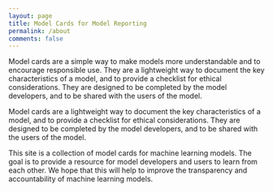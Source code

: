 ```yaml
---
layout: page
title: Model Cards for Model Reporting
permalink: /about
comments: false
---
```


Model cards are a simple way to make models more understandable and to encourage responsible use. They are a lightweight way to document the key characteristics of a model, and to provide a checklist for ethical considerations. They are designed to be completed by the model developers, and to be shared with the users of the model.

Model cards are a lightweight way to document the key characteristics of a model, and to provide a checklist for ethical considerations. They are designed to be completed by the model developers, and to be shared with the users of the model.

This site is a collection of model cards for machine learning models. The goal is to provide a resource for model developers and users to learn from each other. We hope that this will help to improve the transparency and accountability of machine learning models.